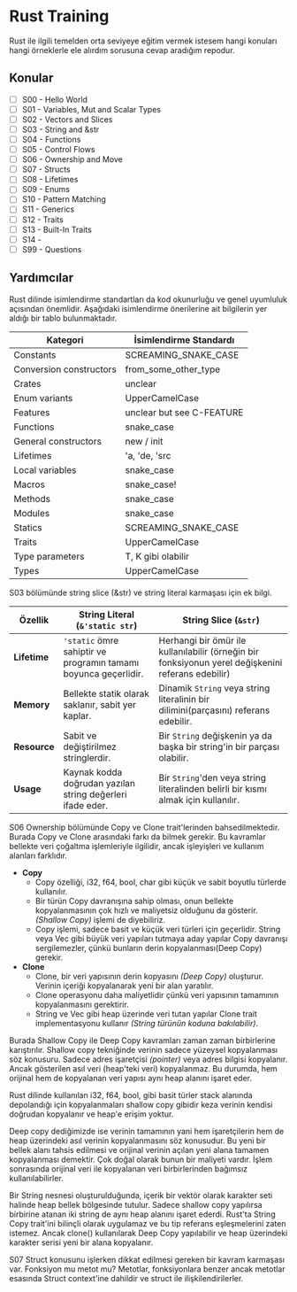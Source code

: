# Rust Training

Rust ile ilgili temelden orta seviyeye eğitim vermek istesem hangi konuları hangi örneklerle ele alırdım sorusuna cevap aradığım repodur.

## Konular

- [ ] S00 - Hello World
- [ ] S01 - Variables, Mut and Scalar Types
- [ ] S02 - Vectors and Slices
- [ ] S03 - String and &str
- [ ] S04 - Functions
- [ ] S05 - Control Flows
- [ ] S06 - Ownership and Move
- [ ] S07 - Structs
- [ ] S08 - Lifetimes
- [ ] S09 - Enums
- [ ] S10 - Pattern Matching
- [ ] S11 - Generics
- [ ] S12 - Traits
- [ ] S13 - Built-In Traits
- [ ] S14 - 
- [ ] S99 - Questions

## Yardımcılar

Rust dilinde isimlendirme standartları da kod okunurluğu ve genel uyumluluk açısından önemlidir. Aşağıdaki isimlendirme önerilerine ait bilgilerin yer aldığı bir tablo bulunmaktadır.

| Kategori               | İsimlendirme Standardı                   |
|------------------------|------------------------------------------|
| Constants              | SCREAMING_SNAKE_CASE                     |
| Conversion constructors| from_some_other_type                     |
| Crates                 | unclear                                  |
| Enum variants          | UpperCamelCase                           |
| Features               | unclear but see C-FEATURE                |
| Functions              | snake_case                               |
| General constructors   | new / init                               |
| Lifetimes              | 'a, 'de, 'src                            |
| Local variables        | snake_case                               |
| Macros                 | snake_case!                              |
| Methods                | snake_case                               |
| Modules                | snake_case                               |
| Statics                | SCREAMING_SNAKE_CASE                     |
| Traits                 | UpperCamelCase                           |
| Type parameters        | T, K gibi olabilir                       |
| Types                  | UpperCamelCase                           |

S03 bölümünde string slice (&str) ve string literal karmaşası için ek bilgi.

| Özellik      | String Literal (`&'static str`)                                 | String Slice (`&str`)                                                                              |
|--------------|-----------------------------------------------------------------|----------------------------------------------------------------------------------------------------|
| **Lifetime** | `'static` ömre sahiptir ve programın tamamı boyunca geçerlidir. | Herhangi bir ömür ile kullanılabilir (örneğin bir fonksiyonun yerel değişkenini referans edebilir) |
| **Memory**   | Bellekte statik olarak saklanır, sabit yer kaplar.              | Dinamik `String` veya string literalinin bir dilimini(parçasını) referans edebilir.                |
| **Resource** | Sabit ve değiştirilmez stringlerdir.                            | Bir `String` değişkenin ya da başka bir string'in bir parçası olabilir.                            |
| **Usage**    | Kaynak kodda doğrudan yazılan string değerleri ifade eder.      | Bir `String`'den veya string literalinden belirli bir kısmı almak için kullanılır.                 |

S06 Ownership bölümünde Copy ve Clone trait'lerinden bahsedilmektedir. Burada Copy ve Clone arasındaki farkı da bilmek gerekir. Bu kavramlar bellekte veri çoğaltma işlemleriyle ilgilidir, ancak işleyişleri ve kullanım alanları farklıdır.

- **Copy**
  - Copy özelliği, i32, f64, bool, char gibi küçük ve sabit boyutlu türlerde kullanılır.
  - Bir türün Copy davranışına sahip olması, onun bellekte kopyalanmasının çok hızlı ve maliyetsiz olduğunu da gösterir. _(Shallow Copy)_ işlemi de diyebiliriz.
  - Copy işlemi, sadece basit ve küçük veri türleri için geçerlidir. String veya Vec gibi büyük veri yapıları tutmaya aday yapılar Copy davranışı sergilemezler, çünkü bunların derin kopyalanması(Deep Copy) gerekir.
- **Clone**
  - Clone, bir veri yapısının derin kopyasını _(Deep Copy)_ oluşturur. Verinin içeriği kopyalanarak yeni bir alan yaratılır.
  - Clone operasyonu daha maliyetlidir çünkü veri yapısının tamamının kopyalanmasını gerektirir.
  - String ve Vec gibi heap üzerinde veri tutan yapılar Clone trait implementasyonu kullanır _(String türünün koduna bakılabilir)_.

Burada Shallow Copy ile Deep Copy kavramları zaman zaman birbirlerine karıştırılır. Shallow copy tekniğinde verinin sadece yüzeysel kopyalanması söz konusuru. Sadece adres işaretçisi _(pointer)_ veya adres bilgisi kopyalanır. Ancak gösterilen asıl veri (heap'teki veri) kopyalanmaz. Bu durumda, hem orijinal hem de kopyalanan veri yapısı aynı heap alanını işaret eder.

Rust dilinde kullanılan i32, f64, bool, gibi basit türler stack alanında depolandığı için kopyalanmaları shallow copy gibidir  keza verinin kendisi doğrudan kopyalanır ve heap'e erişim yoktur.

Deep copy dediğimizde ise verinin tamamının yani hem işaretçilerin hem de heap üzerindeki asıl verinin kopyalanmasını söz konusudur. Bu yeni bir bellek alanı tahsis edilmesi ve orijinal verinin açılan yeni alana tamamen kopyalanması demektir. Çok doğal olarak bunun bir maliyeti vardır. İşlem sonrasında orijinal veri ile kopyalanan veri birbirlerinden bağımsız kullanılabilirler.

Bir String nesnesi oluşturulduğunda, içerik bir vektör olarak karakter seti halinde heap bellek bölgesinde tutulur. Sadece shallow copy yapılırsa birbirine atanan iki string de aynı heap alanını işaret ederdi. Rust'ta String Copy trait'ini bilinçli olarak uygulamaz ve bu tip referans eşleşmelerini zaten istemez. Ancak clone() kullanılarak Deep Copy yapılabilir ve heap üzerindeki karakter serisi yeni bir alana kopyalanır.

S07 Struct konusunu işlerken dikkat edilmesi gereken bir kavram karmaşası var. Fonksiyon mu metot mu? Metotlar, fonksiyonlara benzer ancak metotlar esasında Struct context'ine dahildir ve struct ile ilişkilendirilerler.
